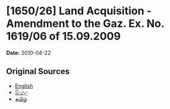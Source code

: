 # [1650/26] Land Acquisition - Amendment to the Gaz. Ex. No. 1619/06 of 15.09.2009

**Date:** 2010-04-22

## Original Sources

- [English](https://documents.gov.lk/view/extra-gazettes/2010/4/1650-26_E.pdf)
- [සිංහල](https://documents.gov.lk/view/extra-gazettes/2010/4/1650-26_S.pdf)
- [தமிழ்](https://documents.gov.lk/view/extra-gazettes/2010/4/1650-26_T.pdf)
